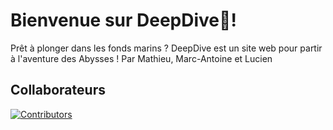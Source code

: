 # Bienvenue sur DeepDive🌊!
Prêt à plonger dans les fonds marins ? DeepDive est un site web pour partir à l'aventure des Abysses !
Par Mathieu, Marc-Antoine et Lucien 

## Collaborateurs
<a href="https://github.com/Sparthuus/DeepDive/graphs/contributors">
  <img src="https://contrib.rocks/image?repo=Sparthuus/DeepDive" alt="Contributors" />
</a>
